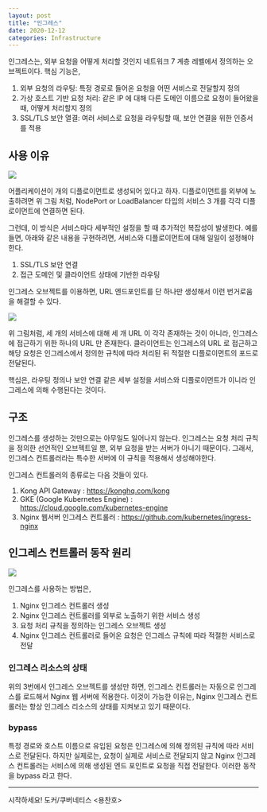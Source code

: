 ```yaml
---
layout: post
title: "인그레스"
date: 2020-12-12
categories: Infrastructure
---
```


인그레스는, 외부 요청을 어떻게 처리할 것인지 네트워크 7 계층 레벨에서 정의하는 오브젝트이다.
핵심 기능은,

1. 외부 요청의 라우팅: 특정 경로로 들어온 요청을 어떤 서비스로 전달할지 정의
2. 가상 호스트 기반 요청 처리: 같은 IP 에 대해 다른 도메인 이름으로 요청이 들어왔을 때, 어떻게 처리할지 정의
3. SSL/TLS 보안 열결: 여러 서비스로 요청을 라우팅할 때, 보안 연결을 위한 인증서를 적용

## 사용 이유

![](/image/deployment-service.png)

어플리케이션이  개의 디플로이먼트로 생성되어 있다고 하자.
디플로이먼트를 외부에 노출하려면 위 그림 처럼, NodePort or LoadBalancer 타입의 서비스 3 개를 각각 디플로이먼트에 연결하면 된다.

그런데, 이 방식은 서비스마다 세부적인 설정을 할 때 추가적인 복잡성이 발생한다.
예를 들면, 아래와 같은 내용을 구현하려면, 서비스와 디플로이먼트에 대해 일일이 설정해야한다.

1. SSL/TLS 보안 연결
2. 접근 도메인 및 클라이언트 상태에 기반한 라우팅

인그레스 오브젝트를 이용하면, URL 엔드포인트를 단 하나만 생성해서 이런 번거로움을 해결할 수 있다.

![](/image/deployment-service-ingress.png)

위 그림처럼, 세 개의 서비스에 대해 세 개 URL 이 각각 존재하는 것이 아니라, 인그레스에 접근하기 위한 하나의 URL 만 존재한다.
클라이언트는 인그레스의 URL 로 접근하고 해당 요청은 인그레스에서 정의한 규칙에 따라 처리된 뒤 적절한 디플로이먼트의 포드로 전달된다.

핵심은, 라우팅 정의나 보안 연결 같은 세부 설정을 서비스와 디플로이먼트가 이니라 인그레스에 의해 수행된다는 것이다.

## 구조

인그레스를 생성하는 것만으로는 아무일도 일어나지 않는다.
인그레스는 요청 처리 규칙을 정의한 선언적인 오브젝트일 뿐, 외부 요청을 받는 서버가 아니기 때문이다.
그래서, 인그레스 컨트롤러라는 특수한 서버에 이 규칙을 적용해서 생성해야한다.

인그레스 컨트롤러의 종류로는 다음 것들이 있다.

1. Kong API Gateway : https://konghq.com/kong
2. GKE (Google Kubernetes Engine) : https://cloud.google.com/kubernetes-engine
3. Nginx 웹서버 인그레스 컨트롤러 : https://github.com/kubernetes/ingress-nginx

## 인그레스 컨트롤러 동작 원리

![](/image/ingress-controller-all.png)

인그레스를 사용하는 방법은,

1. Nginx 인그레스 컨트롤러 생성
2. Nginx 인그레스 컨트롤러를 외부로 노출하기 위한 서비스 생성
3. 요청 처리 규칙을 정의하는 인그레스 오브젝트 생성
4. Nginx 인그레스 컨트롤러로 들어온 요청은 인그레스 규칙에 따라 적절한 서비스로 전달

### 인그레스 리소스의 상태

위의 3번에서 인그레스 오브젝트를 생성만 하면, 인그레스 컨트롤러는 자동으로 인그레스를 로드해서 Nginx 웹 서버에 적용한다.
이것이 가능한 이유는, Nginx 인그레스 컨트롤러는 항상 인그레스 리소스의 상태를 지켜보고 있기 때문이다.

### bypass

특정 경로와 호스트 이름으로 유입된 요청은 인그레스에 의해 정의된 규칙에 따라 서비스로 전달된다.
하지만 실제로는, 요청이 실제로 서비스로 전달되지 않고 Nginx 인그레스 컨트롤러는 서비스에 의해 생성된 엔드 포인트로 요청을 직접 전달한다.
이러한 동작을 bypass 라고 한다.

---

시작하세요! 도커/쿠버네티스 <용찬호>